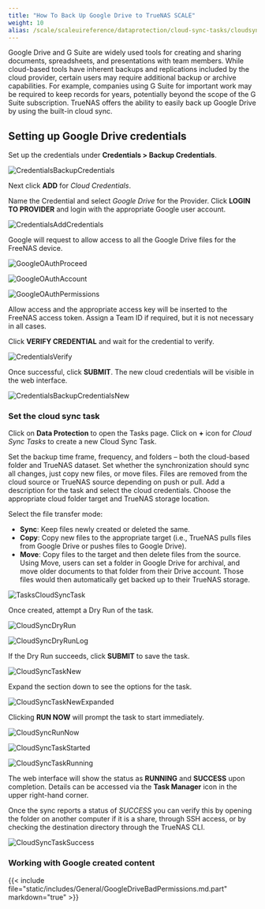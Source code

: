 ```yaml
---
title: "How To Back Up Google Drive to TrueNAS SCALE"
weight: 10
alias: /scale/scaleuireference/dataprotection/cloud-sync-tasks/cloudsynctaskgoogledrive/
---
```


Google Drive and G Suite are widely used tools for creating and sharing documents, spreadsheets, and presentations with team members. While cloud-based tools have inherent backups and replications included by the cloud provider, certain users may require additional backup or archive capabilities. For example, companies using G Suite for important work may be required to keep records for years, potentially beyond the scope of the G Suite subscription. TrueNAS offers the ability to easily back up Google Drive by using the built-in cloud sync.


## Setting up Google Drive credentials

Set up the credentials under **Credentials > Backup Credentials**.  

![CredentialsBackupCredentials](/images/SCALE/CredentialsBackupCredentials.png "Credentials Backup Credentials")

Next click **ADD** for *Cloud Credentials*.

Name the Credential and select *Google Drive* for the Provider. 
Click **LOGIN TO PROVIDER** and login with the appropriate Google user account. 

![CredentialsAddCredentials](/images/SCALE/CredentialsAddCredentials.png "CredentialsAddCredentials")

Google will request to allow access to all the Google Drive files for the FreeNAS device.

![GoogleOAuthProceed](/images/TrueNASCommon/GoogleOAuthProceed.png "Google OAuth Proceed")

![GoogleOAuthAccount](/images/TrueNASCommon/GoogleOAuthAccount.png "Google OAuth Account")

![GoogleOAuthPermissions](/images/TrueNASCommon/GoogleOAuthPermissions.png "Google OAuth Permissions")

Allow access and the appropriate access key will be inserted to the FreeNAS access token. Assign a Team ID if required, but it is not necessary in all cases. 

Click **VERIFY CREDENTIAL** and wait for the credential to verify.

![CredentialsVerify](/images/TrueNASCommon/CredentialsVerify.png "Credentials Verify")

 Once successful, click **SUBMIT**. The new cloud credentials will be visible in the web interface.

![CredentialsBackupCredentialsNew](/images/SCALE/CredentialsBackupCredentialsNew.png "Credentials Backup Credentials New")


### Set the cloud sync task

Click on **Data Protection** to open the Tasks page.
Click on **+** icon for *Cloud Sync Tasks* to create a new Cloud Sync Task.

Set the backup time frame, frequency, and folders – both the cloud-based folder and TrueNAS dataset. 
Set whether the synchronization should sync all changes, just copy new files, or move files. 
Files are removed from the cloud source or TrueNAS source depending on push or pull.
Add a description for the task and select the cloud credentials.
Choose the appropriate cloud folder target and TrueNAS storage location.

Select the file transfer mode: 

+ **Sync**: Keep files newly created or deleted the same.
+ **Copy**: Copy new files to the appropriate target (i.e., TrueNAS pulls files from Google Drive or pushes files to Google Drive).
+ **Move**: Copy files to the target and then delete files from the source. Using Move, users can set a folder in Google Drive for archival, and move older documents to that folder from their Drive account. Those files would then automatically get backed up to their TrueNAS storage.

![TasksCloudSyncTask](/images/SCALE/TasksCloudSyncTask.png "TasksCloudSyncTask")


Once created, attempt a Dry Run of the task. 

![CloudSyncDryRun](/images/TrueNASCommon/CloudSyncDryRun.png "Cloud Sync Dry Run")

![CloudSyncDryRunLog](/images/CORE/12.0/CloudSyncDryRunLog.png "Cloud Sync Dry Run Log")

If the Dry Run succeeds, click **SUBMIT** to save the task.

![CloudSyncTaskNew](/images/CORE/12.0/CloudSyncTaskNew.png "Cloud Sync Task New")

Expand the section down to see the options for the task.

![CloudSyncTaskNewExpanded](/images/CORE/12.0/CloudSyncTaskNewExpanded.png "Cloud Sync Task New Expanded")

Clicking **RUN NOW** will prompt the task to start immediately.

![CloudSyncRunNow](/images/CORE/12.0/CloudSyncRunNow.png "Cloud Sync Run Now")

![CloudSyncTaskStarted](/images/CORE/12.0/CloudSyncTaskStarted.png "Cloud Sync Task Started")

![CloudSyncTaskRunning](/images/CORE/12.0/CloudSyncTaskRunning.png "Cloud Sync Task Running")

The web interface will show the status as **RUNNING** and **SUCCESS** upon completion. Details can be accessed via the **Task Manager** icon in the upper right-hand corner. 

Once the sync reports a status of *SUCCESS* you can verify this by opening the folder on another computer if it is a share, through SSH access, or by checking the destination directory through the TrueNAS CLI.

![CloudSyncTaskSuccess](/images/CORE/12.0/CloudSyncTaskSuccess.png "Cloud Sync Task Success")


### Working with Google created content

{{< include file="static/includes/General/GoogleDriveBadPermissions.md.part" markdown="true" >}}
